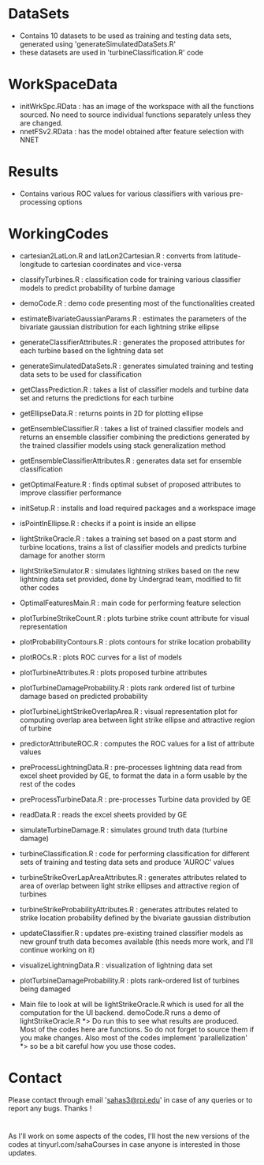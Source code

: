 # DataSets 
* Contains 10 datasets to be used as training and testing data sets, generated using 'generateSimulatedDataSets.R'
* these datasets are used in 'turbineClassification.R' code

# WorkSpaceData
* initWrkSpc.RData : has an image of the workspace with all the functions sourced. No need to source individual functions separately unless they are changed.
* nnetFSv2.RData : has the model obtained after feature selection with NNET

# Results
* Contains various ROC values for various classifiers with various pre-processing options

# WorkingCodes
* cartesian2LatLon.R and latLon2Cartesian.R : converts from latitude-longitude to cartesian coordinates and vice-versa
* classifyTurbines.R : classification code for training various classifier models to predict probability of turbine damage
* demoCode.R : demo code presenting most of the functionalities created
* estimateBivariateGaussianParams.R : estimates the parameters of the bivariate gaussian distribution for each lightning strike ellipse
* generateClassifierAttributes.R : generates the proposed attributes for each turbine based on the lightning data set
* generateSimulatedDataSets.R : generates simulated training and testing data sets to be used for classification
* getClassPrediction.R : takes a list of classifier models and turbine data set and returns the predictions for each turbine
* getEllipseData.R : returns points in 2D for plotting ellipse
* getEnsembleClassifier.R : takes a list of trained classifier models and returns an ensemble classifier combining the predictions generated by the trained classifier models using stack generalization method
* getEnsembleClassifierAttributes.R : generates data set for ensemble classification
* getOptimalFeature.R : finds optimal subset of proposed attributes to improve classifier performance
* initSetup.R : installs and load required packages and a workspace image
* isPointInEllipse.R : checks if a point is inside an ellipse
* lightStrikeOracle.R : takes a training set based on a past storm and turbine locations, trains a list of classifier models and predicts turbine damage for another storm
* lightStrikeSimulator.R : simulates lightning strikes based on the new lightning data set provided, done by Undergrad team, modified to fit other codes
* OptimalFeaturesMain.R : main code for performing feature selection
* plotTurbineStrikeCount.R : plots turbine strike count attribute for visual representation
* plotProbabilityContours.R : plots contours for strike location probability
* plotROCs.R : plots ROC curves for a list of models
* plotTurbineAttributes.R : plots proposed turbine attributes
* plotTurbineDamageProbability.R : plots rank ordered list of turbine damage based on predicted probability
* plotTurbineLightStrikeOverlapArea.R : visual representation plot for computing overlap area between light strike ellipse and attractive region of turbine
* predictorAttributeROC.R : computes the ROC values for a list of attribute values
* preProcessLightningData.R : pre-processes lightning data read from excel sheet provided by GE, to format the data in a form usable by the rest of the codes
* preProcessTurbineData.R : pre-processes Turbine data provided by GE
* readData.R : reads the excel sheets provided by GE
* simulateTurbineDamage.R : simulates ground truth data (turbine damage)
* turbineClassification.R : code for performing classification for different sets of training and testing data sets and produce 'AUROC' values
* turbineStrikeOverLapAreaAttributes.R : generates attributes related to area of overlap between light strike ellipses and attractive region of turbines
* turbineStrikeProbabilityAttributes.R : generates attributes related to strike location probability defined by the bivariate gaussian distribution
* updateClassifier.R : updates pre-existing trained classifier models as new grounf truth data becomes available (this needs more work, and I'll continue working on it)
* visualizeLightningData.R : visualization of lightning data set
* plotTurbineDamageProbability.R : plots rank-ordered list of turbines being damaged

* Main file to look at will be lightStrikeOracle.R which is used for all the computation for the UI backend.
   demoCode.R runs a demo of lightStrikeOracle.R *> Do run this to see what results are produced.
   Most of the codes here are functions. So do not forget to source them if you make changes.
   Also most of the codes implement 'parallelization' *> so be a bit careful how you use those codes.


# Contact
Please contact through email 'sahas3@rpi.edu' in case of any queries or to report any bugs. Thanks !

# 
As I'll work on some aspects of the codes, I'll host the new versions of the codes at tinyurl.com/sahaCourses in case anyone is interested in those updates.
